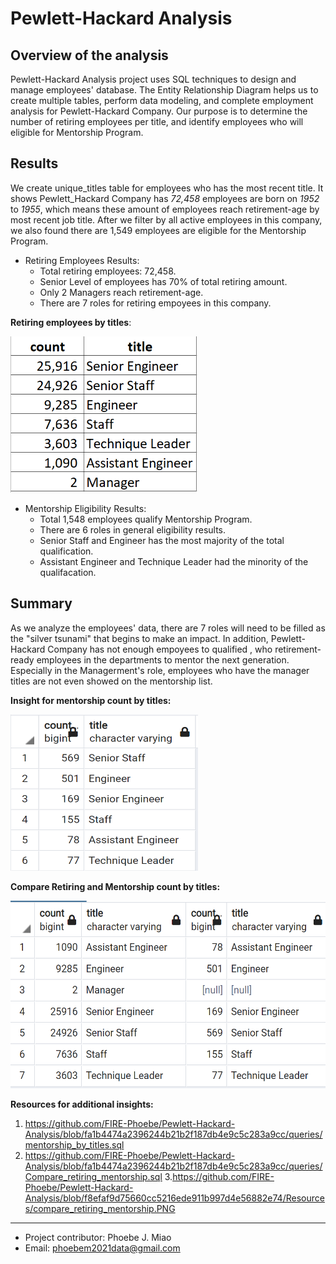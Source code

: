 # Pewlett-Hackard Analysis

## Overview of the analysis
Pewlett-Hackard Analysis project uses SQL techniques to design and manage employees' database. The Entity Relationship Diagram helps us to create multiple tables, perform data modeling, and complete employment analysis for Pewlett-Hackard Company. Our purpose is to determine the number of retiring employees per title, and identify employees who will eligible for Mentorship Program.

## Results
We create unique_titles table for employees who has the most recent title. It shows Pewlett_Hackard Company has *72,458* employees are born on *1952* to *1955*, which means these amount of employees reach retirement-age by most recent job title. After we filter by all active employees in this company, we also found there are 1,549 employees are eligible for the Mentorship Program.
  - Retiring Employees Results:
    - Total retiring employees: 72,458.
    - Senior Level of employees has 70% of total retiring amount.
    - Only 2 Managers reach retirement-age.
    - There are 7 roles for retiring empoyees in this company.
    
  **Retiring employees by titles**:

<img src="Resources/unique title per retirement_age employee.PNG" width="300" height="250">


  - Mentorship Eligibility Results:
    - Total 1,548 employees qualify Mentorship Program.
    - There are 6 roles in general eligibility results.
    - Senior Staff and Engineer has the most majority of the total qualification.
    - Assistant Engineer and Technique Leader had the minority of the qualifacation.


## Summary 
As we analyze the employees' data, there are 7 roles will need to be filled as the "silver tsunami" that begins to make an impact. In addition, Pewlett-Hackard Company has not enough empoyees to qualified , who retirement-ready employees in the departments to mentor the next generation. Especially in the Managerment's role, employees who have the manager titles are not even showed on the mentorship list. 
  
  **Insight for mentorship count by titles:**
 
<img src="Resources/Mentorship_eligib_count.PNG" width="300" height="250">
  
  **Compare Retiring and Mentorship count by titles:**
 
 <img src="Resources/compare_retiring_mentorship.PNG" width="600" height="300">
 
**Resources for additional insights:**
1. https://github.com/FIRE-Phoebe/Pewlett-Hackard-Analysis/blob/fa1b4474a2396244b21b2f187db4e9c5c283a9cc/queries/mentorship_by_titles.sql
2. https://github.com/FIRE-Phoebe/Pewlett-Hackard-Analysis/blob/fa1b4474a2396244b21b2f187db4e9c5c283a9cc/queries/Compare_retiring_mentorship.sql
3.https://github.com/FIRE-Phoebe/Pewlett-Hackard-Analysis/blob/f8efaf9d75660cc5216ede911b997d4e56882e74/Resources/compare_retiring_mentorship.PNG

__________________________________________________________________________________________________________________________________________________
- Project contributor: Phoebe J. Miao
- Email: phoebem2021data@gmail.com
